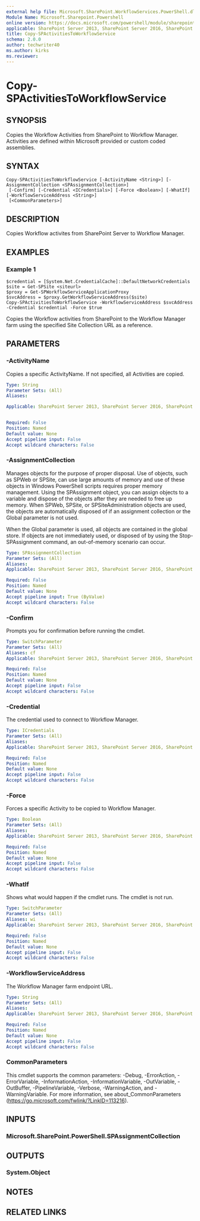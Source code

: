 ```yaml
---
external help file: Microsoft.SharePoint.WorkflowServices.PowerShell.dll-help.xml
Module Name: Microsoft.Sharepoint.Powershell
online version: https://docs.microsoft.com/powershell/module/sharepoint-server/copy-spactivitiestoworkflowservice
applicable: SharePoint Server 2013, SharePoint Server 2016, SharePoint Server 2019
title: Copy-SPActivitiesToWorkflowService
schema: 2.0.0
author: techwriter40
ms.author: kirks
ms.reviewer:
---
```


# Copy-SPActivitiesToWorkflowService

## SYNOPSIS
Copies the Workflow Activities from SharePoint to Workflow Manager. Activities are defined within Microsoft provided or custom coded assemblies.



## SYNTAX

```
Copy-SPActivitiesToWorkflowService [-ActivityName <String>] [-AssignmentCollection <SPAssignmentCollection>]
 [-Confirm] [-Credential <ICredentials>] [-Force <Boolean>] [-WhatIf] [-WorkflowServiceAddress <String>]
 [<CommonParameters>]
```

## DESCRIPTION
Copies Workflow activites from SharePoint Server to Workflow Manager.

## EXAMPLES

### Example 1 
```
$credential = [System.Net.CredentialCache]::DefaultNetworkCredentials
$site = Get-SPSite <siteurl>
$proxy = Get-SPWorkflowServiceApplicationProxy
$svcAddress = $proxy.GetWorkflowServiceAddress($site)
Copy-SPActivitiesToWorkflowService -WorkflowServiceAddress $svcAddress -Credential $credential -Force $true
```


Copies the Workflow activities from SharePoint to the Workflow Manager farm using the specified Site Collection URL as a reference.


## PARAMETERS

### -ActivityName
Copies a specific ActivityName. If not specified, all Activities are copied.

```yaml
Type: String
Parameter Sets: (All)
Aliases: 

Applicable: SharePoint Server 2013, SharePoint Server 2016, SharePoint Server 2019


Required: False
Position: Named
Default value: None
Accept pipeline input: False
Accept wildcard characters: False
```

### -AssignmentCollection
Manages objects for the purpose of proper disposal. Use of objects, such as SPWeb or SPSite, can use large amounts of memory and use of these objects in Windows PowerShell scripts requires proper memory management. Using the SPAssignment object, you can assign objects to a variable and dispose of the objects after they are needed to free up memory. When SPWeb, SPSite, or SPSiteAdministration objects are used, the objects are automatically disposed of if an assignment collection or the Global parameter is not used.

When the Global parameter is used, all objects are contained in the global store. If objects are not immediately used, or disposed of by using the Stop-SPAssignment command, an out-of-memory scenario can occur.

```yaml
Type: SPAssignmentCollection
Parameter Sets: (All)
Aliases: 
Applicable: SharePoint Server 2013, SharePoint Server 2016, SharePoint Server 2019

Required: False
Position: Named
Default value: None
Accept pipeline input: True (ByValue)
Accept wildcard characters: False
```

### -Confirm
Prompts you for confirmation before running the cmdlet.

```yaml
Type: SwitchParameter
Parameter Sets: (All)
Aliases: cf
Applicable: SharePoint Server 2013, SharePoint Server 2016, SharePoint Server 2019

Required: False
Position: Named
Default value: None
Accept pipeline input: False
Accept wildcard characters: False
```

### -Credential
The credential used to connect to Workflow Manager.

```yaml
Type: ICredentials
Parameter Sets: (All)
Aliases: 
Applicable: SharePoint Server 2013, SharePoint Server 2016, SharePoint Server 2019

Required: False
Position: Named
Default value: None
Accept pipeline input: False
Accept wildcard characters: False
```

### -Force
Forces a specific Activity to be copied to Workflow Manager.

```yaml
Type: Boolean
Parameter Sets: (All)
Aliases: 
Applicable: SharePoint Server 2013, SharePoint Server 2016, SharePoint Server 2019

Required: False
Position: Named
Default value: None
Accept pipeline input: False
Accept wildcard characters: False
```

### -WhatIf
Shows what would happen if the cmdlet runs.
The cmdlet is not run.

```yaml
Type: SwitchParameter
Parameter Sets: (All)
Aliases: wi
Applicable: SharePoint Server 2013, SharePoint Server 2016, SharePoint Server 2019

Required: False
Position: Named
Default value: None
Accept pipeline input: False
Accept wildcard characters: False
```

### -WorkflowServiceAddress
The Workflow Manager farm endpoint URL.


```yaml
Type: String
Parameter Sets: (All)
Aliases: 
Applicable: SharePoint Server 2013, SharePoint Server 2016, SharePoint Server 2019

Required: False
Position: Named
Default value: None
Accept pipeline input: False
Accept wildcard characters: False
```

### CommonParameters
This cmdlet supports the common parameters: -Debug, -ErrorAction, -ErrorVariable, -InformationAction, -InformationVariable, -OutVariable, -OutBuffer, -PipelineVariable, -Verbose, -WarningAction, and -WarningVariable. For more information, see about_CommonParameters (https://go.microsoft.com/fwlink/?LinkID=113216).

## INPUTS

### Microsoft.SharePoint.PowerShell.SPAssignmentCollection

## OUTPUTS

### System.Object

## NOTES

## RELATED LINKS

